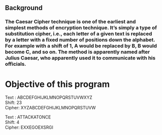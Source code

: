 ## Background
### The Caesar Cipher technique is one of the earliest and simplest methods of encryption technique. It’s simply a type of substitution cipher, i.e., each letter of a given text is replaced by a letter with a fixed number of positions down the alphabet. For example with a shift of 1, A would be replaced by B, B would become C, and so on. The method is apparently named after Julius Caesar, who apparently used it to communicate with his officials.

# Objective of this program
Text : ABCDEFGHIJKLMNOPQRSTUVWXYZ <br />
Shift: 23 <br />
Cipher: XYZABCDEFGHIJKLMNOPQRSTUVW <br />

Text : ATTACKATONCE <br />
Shift: 4 <br />
Cipher: EXXEGOEXSRGI
